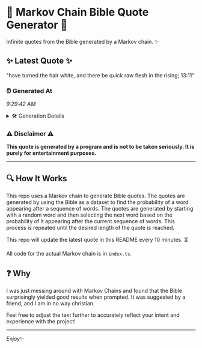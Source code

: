 # 📖 Markov Chain Bible Quote Generator 📖

Infinite quotes from the Bible generated by a Markov chain. ✨

## ✨ Latest Quote ✨
"have turned the hair white, and there be quick raw flesh in the rising; 13:11"

### ⏰ Generated At
*9:29:42 AM*

<details>
    <summary>🛠️ Generation Details</summary>
    <p>
        <strong>🌱 Seed:</strong> have<br>
        <strong>🔄 Iterations:</strong> 14<br>
        <strong>📜 Context History:</strong><br>[ have ]: turned<br>[ have, turned ]: the<br>[ have, turned, the ]: hair<br>[ have, turned, the, hair ]: white,<br>[ have, turned, the, hair, white, ]: and<br>[ have, turned, the, hair, white,, and ]: there<br>[ turned, the, hair, white,, and, there ]: be<br>[ the, hair, white,, and, there, be ]: quick<br>[ hair, white,, and, there, be, quick ]: raw<br>[ white,, and, there, be, quick, raw ]: flesh<br>[ and, there, be, quick, raw, flesh ]: in<br>[ there, be, quick, raw, flesh, in ]: the<br>[ be, quick, raw, flesh, in, the ]: rising;<br>[ quick, raw, flesh, in, the, rising; ]: 13:11<br>
    </p>
</details>

### ⚠️ Disclaimer ⚠️
**This quote is generated by a program and is not to be taken seriously. It is purely for entertainment purposes.**

---

## 🔍 How It Works

This repo uses a Markov chain to generate Bible quotes. The quotes are generated by using the Bible as a dataset to find the probability of a word appearing after a sequence of words. The quotes are generated by starting with a random word and then selecting the next word based on the probability of it appearing after the current sequence of words. This process is repeated until the desired length of the quote is reached.

This repo will update the latest quote in this README every 10 minutes. ⏳

All code for the actual Markov chain is in `index.ts`.

## ❓ Why

I was just messing around with Markov Chains and found that the Bible surprisingly yielded good results when prompted. 
It was suggested by a friend, and I am in no way christian.

Feel free to adjust the text further to accurately reflect your intent and experience with the project!

---

*Enjoy*✨
